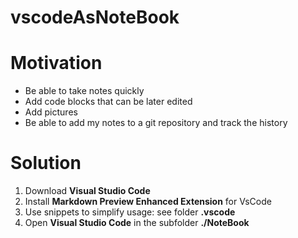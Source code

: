 # vscodeAsNoteBook

# Motivation
* Be able to take notes quickly
* Add code blocks that can be later edited
* Add pictures
* Be able to add my notes to a git repository and track the history

# Solution
1. Download **Visual Studio Code**
1. Install **Markdown Preview Enhanced Extension** for VsCode
1. Use snippets to simplify usage: see folder **.vscode**
1. Open **Visual Studio Code** in the subfolder **./NoteBook**
